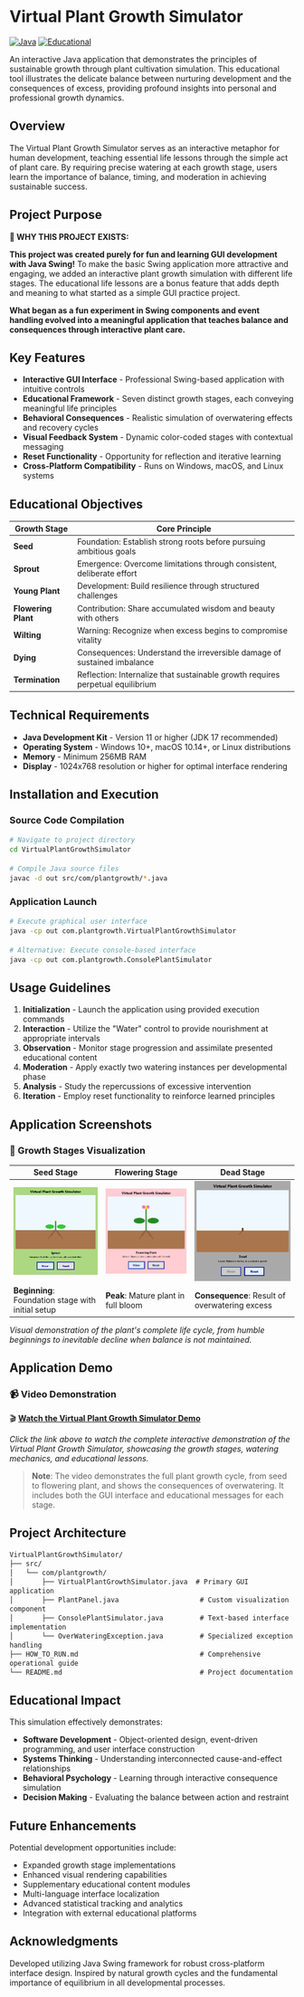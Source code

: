 # Virtual Plant Growth Simulator

[![Java](https://img.shields.io/badge/Java-11%2B-orange)](https://www.oracle.com/java/)
[![Educational](https://img.shields.io/badge/Educational-Life%20Lessons-blue)]()

An interactive Java application that demonstrates the principles of sustainable growth through plant cultivation simulation. This educational tool illustrates the delicate balance between nurturing development and the consequences of excess, providing profound insights into personal and professional growth dynamics.

## Overview

The Virtual Plant Growth Simulator serves as an interactive metaphor for human development, teaching essential life lessons through the simple act of plant care. By requiring precise watering at each growth stage, users learn the importance of balance, timing, and moderation in achieving sustainable success.

## Project Purpose

**🎯 WHY THIS PROJECT EXISTS:**

**This project was created purely for fun and learning GUI development with Java Swing!** To make the basic Swing application more attractive and engaging, we added an interactive plant growth simulation with different life stages. The educational life lessons are a bonus feature that adds depth and meaning to what started as a simple GUI practice project.

**What began as a fun experiment in Swing components and event handling evolved into a meaningful application that teaches balance and consequences through interactive plant care.**

## Key Features

- **Interactive GUI Interface** - Professional Swing-based application with intuitive controls
- **Educational Framework** - Seven distinct growth stages, each conveying meaningful life principles
- **Behavioral Consequences** - Realistic simulation of overwatering effects and recovery cycles
- **Visual Feedback System** - Dynamic color-coded stages with contextual messaging
- **Reset Functionality** - Opportunity for reflection and iterative learning
- **Cross-Platform Compatibility** - Runs on Windows, macOS, and Linux systems

## Educational Objectives

| Growth Stage | Core Principle |
|-------------|---------------|
| **Seed** | Foundation: Establish strong roots before pursuing ambitious goals |
| **Sprout** | Emergence: Overcome limitations through consistent, deliberate effort |
| **Young Plant** | Development: Build resilience through structured challenges |
| **Flowering Plant** | Contribution: Share accumulated wisdom and beauty with others |
| **Wilting** | Warning: Recognize when excess begins to compromise vitality |
| **Dying** | Consequences: Understand the irreversible damage of sustained imbalance |
| **Termination** | Reflection: Internalize that sustainable growth requires perpetual equilibrium |

## Technical Requirements

- **Java Development Kit** - Version 11 or higher (JDK 17 recommended)
- **Operating System** - Windows 10+, macOS 10.14+, or Linux distributions
- **Memory** - Minimum 256MB RAM
- **Display** - 1024x768 resolution or higher for optimal interface rendering

## Installation and Execution

### Source Code Compilation
```bash
# Navigate to project directory
cd VirtualPlantGrowthSimulator

# Compile Java source files
javac -d out src/com/plantgrowth/*.java
```

### Application Launch
```bash
# Execute graphical user interface
java -cp out com.plantgrowth.VirtualPlantGrowthSimulator

# Alternative: Execute console-based interface
java -cp out com.plantgrowth.ConsolePlantSimulator
```

## Usage Guidelines

1. **Initialization** - Launch the application using provided execution commands
2. **Interaction** - Utilize the "Water" control to provide nourishment at appropriate intervals
3. **Observation** - Monitor stage progression and assimilate presented educational content
4. **Moderation** - Apply exactly two watering instances per developmental phase
5. **Analysis** - Study the repercussions of excessive intervention
6. **Iteration** - Employ reset functionality to reinforce learned principles

## Application Screenshots

### 🌱 Growth Stages Visualization

| Seed Stage | Flowering Stage | Dead Stage |
|------------|-----------------|------------|
| ![Seed Stage](screenshots/s1.jpg) | ![Flowering Stage](screenshots/s2.jpg) | ![Dead Stage](screenshots/s3.jpg) |
| **Beginning**: Foundation stage with initial setup | **Peak**: Mature plant in full bloom | **Consequence**: Result of overwatering excess |

*Visual demonstration of the plant's complete life cycle, from humble beginnings to inevitable decline when balance is not maintained.*

## Application Demo

### 📹 Video Demonstration

🎬 **[Watch the Virtual Plant Growth Simulator Demo](java%20swing%20project%20vedio.mp4)**

*Click the link above to watch the complete interactive demonstration of the Virtual Plant Growth Simulator, showcasing the growth stages, watering mechanics, and educational lessons.*

> **Note**: The video demonstrates the full plant growth cycle, from seed to flowering plant, and shows the consequences of overwatering. It includes both the GUI interface and educational messages for each stage.

## Project Architecture

```
VirtualPlantGrowthSimulator/
├── src/
│   └── com/plantgrowth/
│       ├── VirtualPlantGrowthSimulator.java  # Primary GUI application
│       ├── PlantPanel.java                    # Custom visualization component
│       ├── ConsolePlantSimulator.java         # Text-based interface implementation
│       └── OverWateringException.java         # Specialized exception handling
├── HOW_TO_RUN.md                              # Comprehensive operational guide
└── README.md                                  # Project documentation
```

## Educational Impact

This simulation effectively demonstrates:
- **Software Development** - Object-oriented design, event-driven programming, and user interface construction
- **Systems Thinking** - Understanding interconnected cause-and-effect relationships
- **Behavioral Psychology** - Learning through interactive consequence simulation
- **Decision Making** - Evaluating the balance between action and restraint

## Future Enhancements

Potential development opportunities include:
- Expanded growth stage implementations
- Enhanced visual rendering capabilities
- Supplementary educational content modules
- Multi-language interface localization
- Advanced statistical tracking and analytics
- Integration with external educational platforms

## Acknowledgments

Developed utilizing Java Swing framework for robust cross-platform interface design. Inspired by natural growth cycles and the fundamental importance of equilibrium in all developmental processes.